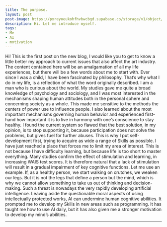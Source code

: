 ```yaml
---
title: The purpose.
layout: post
post-image: https://pxreyoeukohfhvbwcbgd.supabase.co/storage/v1/object/public/post%20images/liberty.avif?t=2024-08-11T13%3A01%3A23.683Z
description: Hi. Let me introduce myself.
tags:
- Me  
- AI
- motivation
---
```


Hi! This is the first post on the new blog, I would like you to get to know a little better my approach to current issues that also affect the art industry. The content contained here will be an amalgamation of all my life experiences, but there will be a few words about me to start with. Ever since I was a child, I have been fascinated by philosophy. That’s why what I do in my life, is a reflection of what the word originally described. I am a man who is curious about the world. My studies gave me quite a broad knowledge of psychology and sociology, and I was most interested in the mechanisms shaping human attitudes both in the personal sphere and concerning society as a whole. This made me sensitive to the methods the centers of power use to influence people. I also learned about the most important mechanisms governing human behavior and experienced first-hand how important it is to live in harmony with one’s conscience to stay healthy. I found the current system so flawed that the best solution, in my opinion, is to stop supporting it, because participation  does not solve the problems, but gives fuel for further abuses. This is why I put self-development first, trying to acquire as wide a range of Skills as possible. I have just reached a place that forces me to limit my area of interest. This is not because I have difficulty learning, but because life is too short to master everything.
Many studies confirm the effect of stimulation and learning, in increasing WAIS test scores. It is therefore natural that a lack of stimulation will result in a gradual impairment of key cognitive functions. Let me use an example. If, as a healthy person, we start walking on crutches, we weaken our legs. But it is not the legs that define a person but the mind, which is why we cannot allow something to take us out of thinking and decision-making. Such a threat is nowadays the very rapidly developing artificial intelligence. Leaving aside the questionable moral aspects of using intellectually protected works, AI can undermine human cognitive abilities. It prompted me to develop my Skills in new areas such as programming. It has taught me how to use AI daily, but it has also given me a stronger motivation to develop my mind’s abilities.

---
